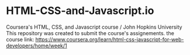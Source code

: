 # HTML-CSS-and-Javascript.io
Coursera's HTML, CSS, and Javascript course / John Hopkins University 
This repository was created to submit the course's assignements.
the course link: https://www.coursera.org/learn/html-css-javascript-for-web-developers/home/week/1

